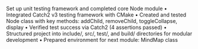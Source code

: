 Set up unit testing framework and completed core Node module
	•	Integrated Catch2 v3 testing framework with CMake
	•	Created and tested Node class with key methods: addChild, removeChild, toggleCollapse, display
	•	Verified test success via Catch2 (4 assertions passed)
	•	Structured project into include/, src/, test/, and build/ directories for modular development
	•	Prepared environment for next module: MindMap class